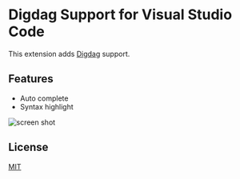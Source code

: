 # Digdag Support for Visual Studio Code

This extension adds [Digdag](https://www.digdag.io/) support.

## Features

* Auto complete
* Syntax highlight

![screen shot](https://raw.githubusercontent.com/msysyamamoto/vscode-digdag/master/screenshot.png)

## License

[MIT](https://github.com/msysyamamoto/vscode-digdag/blob/master/LICENSE)
